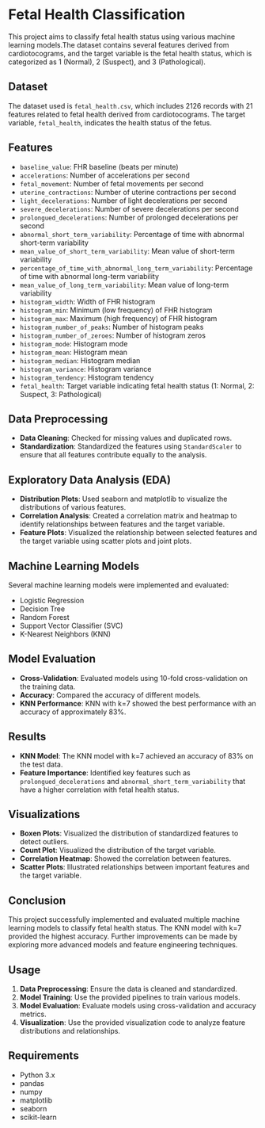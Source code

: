 # Fetal Health Classification

This project aims to classify fetal health status using various machine learning models.The dataset contains several features derived from cardiotocograms, and the target variable is the fetal health status, which is categorized as 1 (Normal), 2 (Suspect), and 3 (Pathological). 

## Dataset

The dataset used is `fetal_health.csv`, which includes 2126 records with 21 features related to fetal health derived from cardiotocograms. The target variable, `fetal_health`, indicates the health status of the fetus.

## Features
- `baseline_value`: FHR baseline (beats per minute)
- `accelerations`: Number of accelerations per second
- `fetal_movement`: Number of fetal movements per second
- `uterine_contractions`: Number of uterine contractions per second
- `light_decelerations`: Number of light decelerations per second
- `severe_decelerations`: Number of severe decelerations per second
- `prolongued_decelerations`: Number of prolonged decelerations per second
- `abnormal_short_term_variability`: Percentage of time with abnormal short-term variability
- `mean_value_of_short_term_variability`: Mean value of short-term variability
- `percentage_of_time_with_abnormal_long_term_variability`: Percentage of time with abnormal long-term variability
- `mean_value_of_long_term_variability`: Mean value of long-term variability
- `histogram_width`: Width of FHR histogram
- `histogram_min`: Minimum (low frequency) of FHR histogram
- `histogram_max`: Maximum (high frequency) of FHR histogram
- `histogram_number_of_peaks`: Number of histogram peaks
- `histogram_number_of_zeroes`: Number of histogram zeros
- `histogram_mode`: Histogram mode
- `histogram_mean`: Histogram mean
- `histogram_median`: Histogram median
- `histogram_variance`: Histogram variance
- `histogram_tendency`: Histogram tendency
- `fetal_health`: Target variable indicating fetal health status (1: Normal, 2: Suspect, 3: Pathological)

## Data Preprocessing

- **Data Cleaning**: Checked for missing values and duplicated rows.
- **Standardization**: Standardized the features using `StandardScaler` to ensure that all features contribute equally to the analysis.

## Exploratory Data Analysis (EDA)

- **Distribution Plots**: Used seaborn and matplotlib to visualize the distributions of various features.
- **Correlation Analysis**: Created a correlation matrix and heatmap to identify relationships between features and the target variable.
- **Feature Plots**: Visualized the relationship between selected features and the target variable using scatter plots and joint plots.

## Machine Learning Models

Several machine learning models were implemented and evaluated:
- Logistic Regression
- Decision Tree
- Random Forest
- Support Vector Classifier (SVC)
- K-Nearest Neighbors (KNN)

## Model Evaluation

- **Cross-Validation**: Evaluated models using 10-fold cross-validation on the training data.
- **Accuracy**: Compared the accuracy of different models.
- **KNN Performance**: KNN with k=7 showed the best performance with an accuracy of approximately 83%.

## Results

- **KNN Model**: The KNN model with k=7 achieved an accuracy of 83% on the test data.
- **Feature Importance**: Identified key features such as `prolongued_decelerations` and `abnormal_short_term_variability` that have a higher correlation with fetal health status.

## Visualizations

- **Boxen Plots**: Visualized the distribution of standardized features to detect outliers.
- **Count Plot**: Visualized the distribution of the target variable.
- **Correlation Heatmap**: Showed the correlation between features.
- **Scatter Plots**: Illustrated relationships between important features and the target variable.

## Conclusion

This project successfully implemented and evaluated multiple machine learning models to classify fetal health status. The KNN model with k=7 provided the highest accuracy. Further improvements can be made by exploring more advanced models and feature engineering techniques.

## Usage

1. **Data Preprocessing**: Ensure the data is cleaned and standardized.
2. **Model Training**: Use the provided pipelines to train various models.
3. **Model Evaluation**: Evaluate models using cross-validation and accuracy metrics.
4. **Visualization**: Use the provided visualization code to analyze feature distributions and relationships.

## Requirements

- Python 3.x
- pandas
- numpy
- matplotlib
- seaborn
- scikit-learn
```
